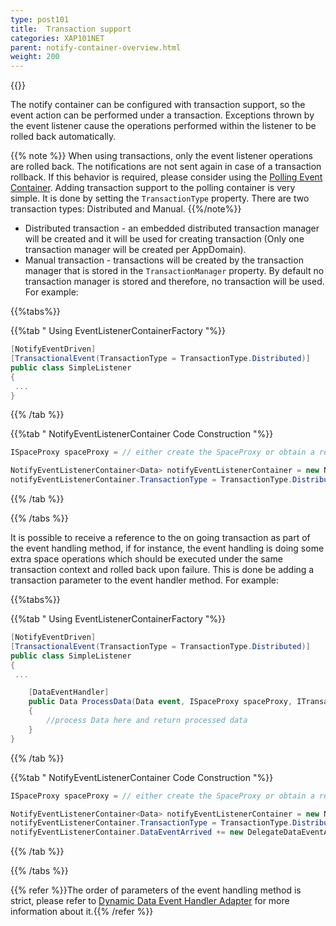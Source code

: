 ```yaml
---
type: post101
title:  Transaction support
categories: XAP101NET
parent: notify-container-overview.html
weight: 200
---
```


{{<wbr>}}

The notify container can be configured with transaction support, so the event action can be performed under a transaction. Exceptions thrown by the event listener cause the operations performed within the listener to be rolled back automatically.

{{% note %}}
When using transactions, only the event listener operations are rolled back. The notifications are not sent again in case of a transaction rollback. If this behavior is required, please consider using the [Polling Event Container](./polling-container.html). Adding transaction support to the polling container is very simple. It is done by setting the `TransactionType` property. There are two transaction types: Distributed and Manual.
{{%/note%}}

- Distributed transaction - an embedded distributed transaction manager will be created and it will be used for creating transaction (Only one transaction manager will be created per AppDomain).
- Manual transaction - transactions will be created by the transaction manager that is stored in the `TransactionManager` property. By default no transaction manager is stored and therefore, no transaction will be used. For example:

{{%tabs%}}

{{%tab "  Using EventListenerContainerFactory "%}}


```csharp
[NotifyEventDriven]
[TransactionalEvent(TransactionType = TransactionType.Distributed)]
public class SimpleListener
{
 ...
}
```

{{% /tab %}}

{{%tab "  NotifyEventListenerContainer Code Construction "%}}


```csharp
ISpaceProxy spaceProxy = // either create the SpaceProxy or obtain a reference to it

NotifyEventListenerContainer<Data> notifyEventListenerContainer = new NotifyEventListenerContainer<Data>(spaceProxy);
notifyEventListenerContainer.TransactionType = TransactionType.Distributed;
```

{{% /tab %}}

{{% /tabs %}}

It is possible to receive a reference to the on going transaction as part of the event handling method, if for instance, the event handling is doing some extra space operations which should be executed under the same transaction context and rolled back upon failure. This is done be adding a transaction parameter to the event handler method. For example:

{{%tabs%}}

{{%tab "  Using EventListenerContainerFactory "%}}


```csharp
[NotifyEventDriven]
[TransactionalEvent(TransactionType = TransactionType.Distributed)]
public class SimpleListener
{
 ...

    [DataEventHandler]
    public Data ProcessData(Data event, ISpaceProxy spaceProxy, ITransaction transaction)
    {
        //process Data here and return processed data
    }
}
```

{{% /tab %}}

{{%tab "  NotifyEventListenerContainer Code Construction "%}}


```csharp
ISpaceProxy spaceProxy = // either create the SpaceProxy or obtain a reference to it

NotifyEventListenerContainer<Data> notifyEventListenerContainer = new NotifyEventListenerContainer<Data>(spaceProxy);
notifyEventListenerContainer.TransactionType = TransactionType.Distributed;
notifyEventListenerContainer.DataEventArrived += new DelegateDataEventArrivedAdapter<Data,Data>(ProcessData).WriteBackDataEventHandler;
```

{{% /tab %}}

{{% /tabs %}}

{{% refer %}}The order of parameters of the event handling method is strict, please refer to [Dynamic Data Event Handler Adapter](./event-listener-container.html#eventhandleradapter) for more information about it.{{% /refer %}}

